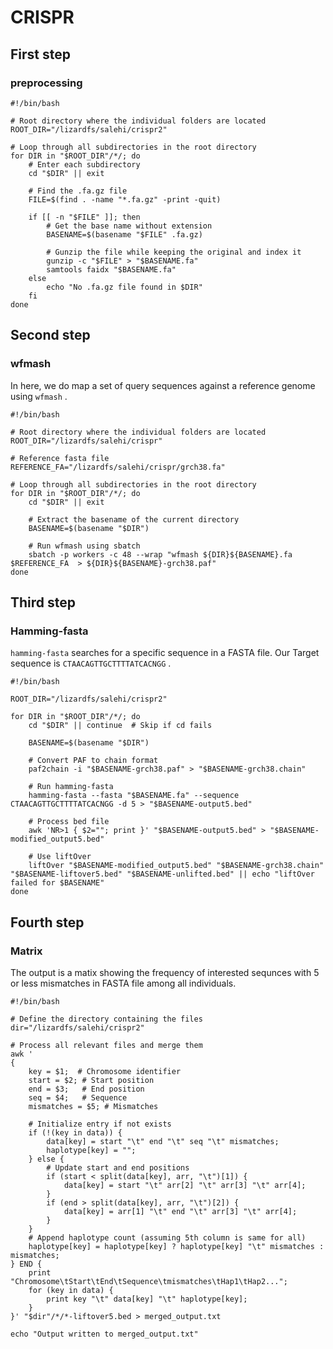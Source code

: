 # CRISPR

## First step

### preprocessing 
```
#!/bin/bash

# Root directory where the individual folders are located
ROOT_DIR="/lizardfs/salehi/crispr2"

# Loop through all subdirectories in the root directory
for DIR in "$ROOT_DIR"/*/; do
    # Enter each subdirectory
    cd "$DIR" || exit
    
    # Find the .fa.gz file
    FILE=$(find . -name "*.fa.gz" -print -quit)
    
    if [[ -n "$FILE" ]]; then
        # Get the base name without extension
        BASENAME=$(basename "$FILE" .fa.gz)
        
        # Gunzip the file while keeping the original and index it
        gunzip -c "$FILE" > "$BASENAME.fa"
        samtools faidx "$BASENAME.fa"
    else
        echo "No .fa.gz file found in $DIR"
    fi
done
```

## Second step

### wfmash
In here, we do map a set of query sequences against a reference genome using ```wfmash``` .

```
#!/bin/bash

# Root directory where the individual folders are located
ROOT_DIR="/lizardfs/salehi/crispr"

# Reference fasta file
REFERENCE_FA="/lizardfs/salehi/crispr/grch38.fa"

# Loop through all subdirectories in the root directory
for DIR in "$ROOT_DIR"/*/; do
    cd "$DIR" || exit
            
    # Extract the basename of the current directory
    BASENAME=$(basename "$DIR")

    # Run wfmash using sbatch
    sbatch -p workers -c 48 --wrap "wfmash ${DIR}${BASENAME}.fa $REFERENCE_FA  > ${DIR}${BASENAME}-grch38.paf"
done
```

## Third step

### Hamming-fasta

```hamming-fasta``` searches for a specific sequence in a FASTA file. 
Our Target sequence is ```CTAACAGTTGCTTTTATCACNGG``` .


```
#!/bin/bash

ROOT_DIR="/lizardfs/salehi/crispr2"

for DIR in "$ROOT_DIR"/*/; do
    cd "$DIR" || continue  # Skip if cd fails

    BASENAME=$(basename "$DIR")

    # Convert PAF to chain format
    paf2chain -i "$BASENAME-grch38.paf" > "$BASENAME-grch38.chain"

    # Run hamming-fasta
    hamming-fasta --fasta "$BASENAME.fa" --sequence CTAACAGTTGCTTTTATCACNGG -d 5 > "$BASENAME-output5.bed"
    
    # Process bed file
    awk 'NR>1 { $2=""; print }' "$BASENAME-output5.bed" > "$BASENAME-modified_output5.bed"

    # Use liftOver
    liftOver "$BASENAME-modified_output5.bed" "$BASENAME-grch38.chain" "$BASENAME-liftover5.bed" "$BASENAME-unlifted.bed" || echo "liftOver failed for $BASENAME"
done
```

## Fourth step

### Matrix

The output is a matix showing the frequency of interested sequnces with 5 or less mismatches in FASTA file among all individuals. 

```
#!/bin/bash

# Define the directory containing the files
dir="/lizardfs/salehi/crispr2"

# Process all relevant files and merge them
awk '
{
    key = $1;  # Chromosome identifier
    start = $2; # Start position
    end = $3;   # End position
    seq = $4;   # Sequence
    mismatches = $5; # Mismatches

    # Initialize entry if not exists
    if (!(key in data)) {
        data[key] = start "\t" end "\t" seq "\t" mismatches;
        haplotype[key] = "";
    } else {
        # Update start and end positions
        if (start < split(data[key], arr, "\t")[1]) {
            data[key] = start "\t" arr[2] "\t" arr[3] "\t" arr[4];
        }
        if (end > split(data[key], arr, "\t")[2]) {
            data[key] = arr[1] "\t" end "\t" arr[3] "\t" arr[4];
        }
    }
    # Append haplotype count (assuming 5th column is same for all)
    haplotype[key] = haplotype[key] ? haplotype[key] "\t" mismatches : mismatches;
} END {
    print "Chromosome\tStart\tEnd\tSequence\tmismatches\tHap1\tHap2...";
    for (key in data) {
        print key "\t" data[key] "\t" haplotype[key];
    }
}' "$dir"/*/*-liftover5.bed > merged_output.txt

echo "Output written to merged_output.txt"
```
